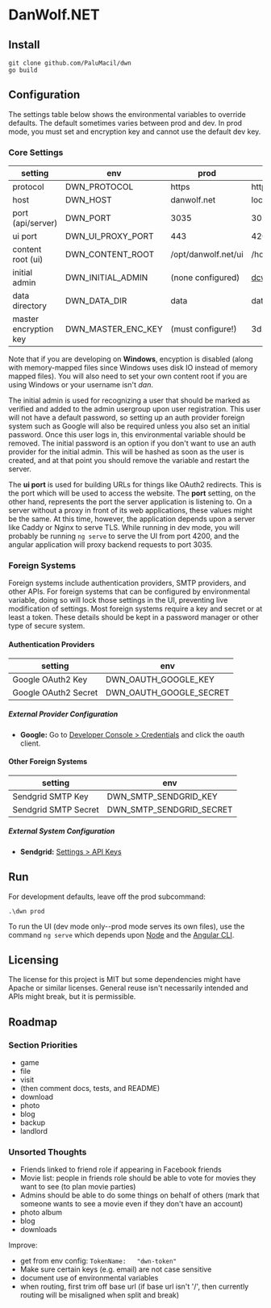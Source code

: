 # DanWolf.NET

## Install

```
git clone github.com/PaluMacil/dwn
go build
```

## Configuration

The settings table below shows the environmental variables to override 
defaults. The default sometimes varies between prod and dev. In prod mode, 
you must set and encryption key and cannot use the default dev key.

### Core Settings

| setting               | env                | prod                 | dev                              |
|-----------------------|--------------------|----------------------|----------------------------------|
| protocol              | DWN_PROTOCOL       | https                | http                             |
| host                  | DWN_HOST           | danwolf.net          | localhost                        |
| port (api/server)     | DWN_PORT           | 3035                 | 3035                             |
| ui port               | DWN_UI_PROXY_PORT  | 443                  | 4200                             |
| content root (ui)     | DWN_CONTENT_ROOT   | /opt/danwolf.net/ui  | /home/dan/repos/dwn-ui/dist      |
| initial admin         | DWN_INITIAL_ADMIN  | (none configured)    | dcwolf@gmail.com                 |
| data directory        | DWN_DATA_DIR       | data                 | data                             |
| master encryption key | DWN_MASTER_ENC_KEY | (must configure!)    | 3d17618d4297f83665b32e28f9b1c23d |

Note that if you are developing on **Windows**, encyption is disabled (along with memory-mapped files since Windows uses 
disk IO instead of memory mapped files). You will also need to set your own content root if you are using Windows or 
your username isn't *dan*.

The initial admin is used for recognizing a user that should be marked as verified and added to the admin usergroup upon 
user registration. This user will not have a default password, so setting up an auth provider foreign system such as 
Google will also be required unless you also set an initial password. Once this user logs in, this environmental 
variable should be removed. The initial password is an option if you don't want to use an auth provider for the initial 
admin. This will be hashed as soon as the user is created, and at that point you should remove the variable and restart 
the server.

The **ui port** is used for building URLs for things like OAuth2 redirects. This is the port which will be used to 
access the website. The **port** setting, on the other hand, represents the port the server application is listening to. 
On a server without a proxy in front of its web applications, these values might be the same. At this time, however, the 
application depends upon a server like Caddy or Nginx to serve TLS. While running in dev mode, you will probably be 
running `ng serve` to serve the UI from port 4200, and the angular application will proxy backend requests to port 3035.

### Foreign Systems

Foreign systems include authentication providers, SMTP providers, and other APIs. For foreign systems that can be configured 
by environmental variable, doing so will lock those settings in the UI, preventing live modification of settings. Most 
foreign systems require a key and secret or at least a token. These details should be kept in 
a password manager or other type of secure system.

#### Authentication Providers

| setting              | env                     |
|----------------------|-------------------------|
| Google OAuth2 Key    | DWN_OAUTH_GOOGLE_KEY    |
| Google OAuth2 Secret | DWN_OAUTH_GOOGLE_SECRET |

##### External Provider Configuration

- **Google:** Go to [Developer Console > Credentials](https://console.developers.google.com/apis/credentials) and click 
the oauth client.

#### Other Foreign Systems

| setting              | env                      |
|----------------------|--------------------------|
| Sendgrid SMTP Key    | DWN_SMTP_SENDGRID_KEY    |
| Sendgrid SMTP Secret | DWN_SMTP_SENDGRID_SECRET |

##### External System Configuration

- **Sendgrid:** [Settings > API Keys](https://app.sendgrid.com/settings/api_keys)

## Run

For development defaults, leave off the prod subcommand:

```
.\dwn prod
```

To run the UI (dev mode only--prod mode serves its own files), use the command `ng serve` which depends upon 
[Node](https://nodejs.org/) and the [Angular CLI](https://angular.io/).

## Licensing

The license for this project is MIT but some dependencies might have Apache or similar licenses. General reuse isn't necessarily intended and APIs might break, but it is permissible.

## Roadmap

### Section Priorities
- game
- file
- visit
- (then comment docs, tests, and README)
- download
- photo
- blog
- backup
- landlord

### Unsorted Thoughts 
- Friends linked to friend role if appearing in Facebook friends
- Movie list: people in friends role should be able to vote for movies they want to see (to plan movie parties)
- Admins should be able to do some things on behalf of others (mark that someone wants to see a movie even if they don't have an account)
- photo album
- blog
- downloads

Improve:
- get from env config: `TokenName:   "dwn-token"`
- Make sure certain keys (e.g. email) are not case sensitive
- document use of environmental variables
- when routing, first trim off base url (if base url isn't '/', then currently routing will be misaligned when split and break)
